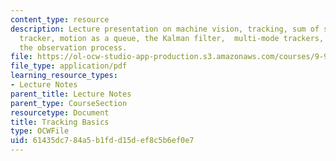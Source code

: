 ```yaml
---
content_type: resource
description: Lecture presentation on machine vision, tracking, sum of squared differences
  tracker, motion as a queue, the Kalman filter,  multi-mode trackers, and affecting
  the observation process.
file: https://ol-ocw-studio-app-production.s3.amazonaws.com/courses/9-913-pattern-recognition-for-machine-vision-fall-2004/61435dc784a5b1fdd15def8c5b6ef0e7_class_11.pdf
file_type: application/pdf
learning_resource_types:
- Lecture Notes
parent_title: Lecture Notes
parent_type: CourseSection
resourcetype: Document
title: Tracking Basics
type: OCWFile
uid: 61435dc7-84a5-b1fd-d15d-ef8c5b6ef0e7
---
```


